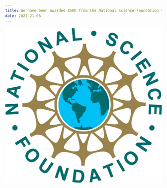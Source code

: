 ```yaml
---
title: We have been awarded $50K from the National Science Foundation to explore commercialization of some of our work on scientific deep learning.
date: 2022-21-06
---
```



![image](NSF.jpg)

<!--more-->

